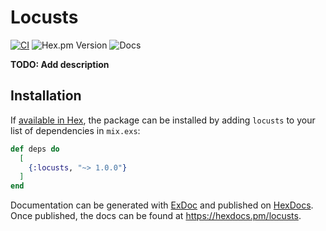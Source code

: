 # Locusts

[![CI](https://github.com/locusts-r-us/locusts/actions/workflows/beam.yml/badge.svg)](https://github.com/locusts-r-us/locusts/actions/workflows/beam.yml)
![Hex.pm Version](https://img.shields.io/hexpm/v/locusts?logo=erlang)
![Docs](https://img.shields.io/badge/docs-hexdocs.pm-blue?logo=elixir)


**TODO: Add description**

## Installation

If [available in Hex](https://hex.pm/docs/publish), the package can be installed
by adding `locusts` to your list of dependencies in `mix.exs`:

```elixir
def deps do
  [
    {:locusts, "~> 1.0.0"}
  ]
end
```

Documentation can be generated with [ExDoc](https://github.com/elixir-lang/ex_doc)
and published on [HexDocs](https://hexdocs.pm). Once published, the docs can
be found at <https://hexdocs.pm/locusts>.
